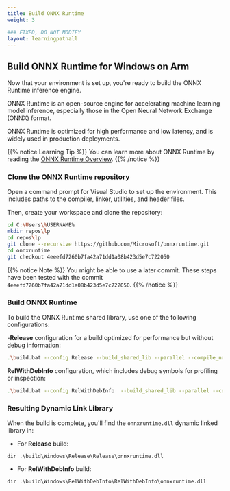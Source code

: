 ```yaml
---
title: Build ONNX Runtime
weight: 3

### FIXED, DO NOT MODIFY
layout: learningpathall
---
```


## Build ONNX Runtime for Windows on Arm
Now that your environment is set up, you're ready to build the ONNX Runtime inference engine. 

ONNX Runtime is an open-source engine for accelerating machine learning model inference, especially those in the Open Neural Network Exchange (ONNX) format. 

ONNX Runtime is optimized for high performance and low latency, and is widely used in production deployments. 

{{% notice Learning Tip %}}
You can learn more about ONNX Runtime by reading the [ONNX Runtime Overview](https://onnxruntime.ai/).
{{% /notice %}}

### Clone the ONNX Runtime repository

Open a command prompt for Visual Studio to set up the environment. This includes paths to the compiler, linker, utilities, and header files. 

Then, create your workspace and clone the repository:

```bash
cd C:\Users\%USERNAME%
mkdir repos\lp
cd repos\lp
git clone --recursive https://github.com/Microsoft/onnxruntime.git
cd onnxruntime
git checkout 4eeefd7260b7fa42a71dd1a08b423d5e7c722050
```

{{% notice Note %}}
You might be able to use a later commit. These steps have been tested with the commit `4eeefd7260b7fa42a71dd1a08b423d5e7c722050`.
{{% /notice %}}

### Build ONNX Runtime

To build the ONNX Runtime shared library, use one of the following configurations:

-**Release** configuration for a build optimized for performance but without debug information:


```bash
.\build.bat --config Release --build_shared_lib --parallel --compile_no_warning_as_error --skip_submodule_sync  --skip_tests
```

**RelWithDebInfo** configuration, which includes debug symbols for profiling or inspection:

```bash
.\build.bat --config RelWithDebInfo  --build_shared_lib --parallel --compile_no_warning_as_error --skip_submodule_sync  --skip_tests
```


### Resulting Dynamic Link Library
When the build is complete, you'll find the `onnxruntime.dll` dynamic linked library in: 

* For **Release** build:

```
dir .\build\Windows\Release\Release\onnxruntime.dll
```

* For **RelWithDebInfo** build:

```
dir .\build\Windows\RelWithDebInfo\RelWithDebInfo\onnxruntime.dll
```
